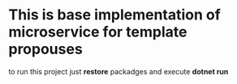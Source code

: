# This is base implementation of microservice for template propouses

to run this project just **restore** packadges and execute **dotnet run**
